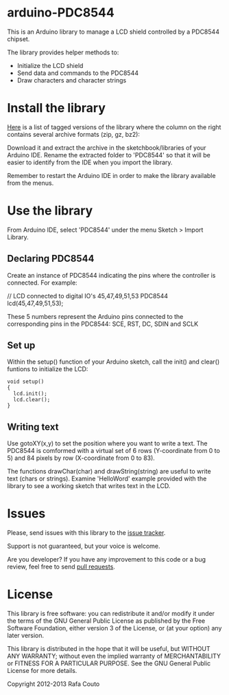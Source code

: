 arduino-PDC8544
===============

This is an Arduino library to manage a LCD shield controlled by a PDC8544
chipset.

The library provides helper methods to:

* Initialize the LCD shield 
* Send data and commands to the PDC8544
* Draw characters and character strings

Install the library
===================

[Here][1] is a list of tagged versions of the library where the column on the 
right contains several archive formats (zip, gz, bz2):

[1]: https://bitbucket.org/rafacouto/arduino-pdc8544/downloads#tag-downloads

Download it and extract the archive in the sketchbook/libraries of your 
Arduino IDE. Rename the extracted folder to 'PDC8544' so that it will be 
easier to identify from the IDE when you import the library.

Remember to restart the Arduino IDE in order to make the library available
from the menus.


Use the library
===============

From Arduino IDE, select 'PDC8544' under the menu Sketch > Import Library.

Declaring PDC8544
-----------------

Create an instance of PDC8544 indicating the pins where the controller is
connected. For example:

// LCD connected to digital IO's 45,47,49,51,53
PDC8544 lcd(45,47,49,51,53);

These 5 numbers represent the Arduino pins connected to the corresponding
pins in the PDC8544: SCE, RST, DC, SDIN and SCLK

Set up
------

Within the setup() function of your Arduino sketch, call the init() and
clear() funtions to initialize the LCD:

    void setup()
    {
      lcd.init();
      lcd.clear();
    }

Writing text
------------

Use gotoXY(x,y) to set the position where you want to write a text. The
PDC8544 is comformed with a virtual set of 6 rows (Y-coordinate from 0 to 5)
and 84 pixels by row (X-coordinate from 0 to 83).

The functions drawChar(char) and drawString(string) are useful to write
text (chars or strings). Examine 'HelloWord' example provided with the
library to see a working sketch that writes text in the LCD.


Issues
======

Please, send issues with this library to the [issue tracker][2].

[2]: https://bitbucket.org/rafacouto/arduino-pdc8544/issues

Support is not guaranteed, but your voice is welcome.

Are you developer? If you have any improvement to this code or a bug
review, feel free to send [pull requests][3].

[3]: https://bitbucket.org/rafacouto/arduino-pdc8544/pull-requests


License
=======

This library is free software: you can redistribute it and/or modify
it under the terms of the GNU General Public License as published by
the Free Software Foundation, either version 3 of the License, or
(at your option) any later version.

This library is distributed in the hope that it will be useful,
but WITHOUT ANY WARRANTY; without even the implied warranty of
MERCHANTABILITY or FITNESS FOR A PARTICULAR PURPOSE.  See the
GNU General Public License for more details.

Copyright 2012-2013 Rafa Couto


